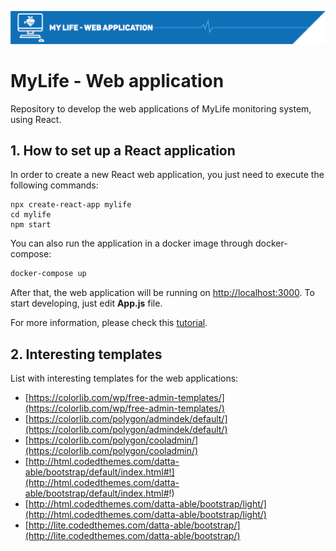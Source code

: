 ![./assets/banner.png](./assets/banner.png)
# MyLife - Web application

Repository to develop the web applications of MyLife monitoring system, using React.


## 1. How to set up a React application

In order to create a new React web application, you just need to execute the following commands:

```console
npx create-react-app mylife
cd mylife
npm start
```
You can also run the application in a docker image through docker-compose:
```bash
docker-compose up
```

After that, the web application will be running on [http://localhost:3000](http://localhost:3000).
To start developing, just edit **App.js** file.

For more information, please check this [tutorial](https://reactjs.org/docs/create-a-new-react-app.html).

## 2. Interesting templates

List with interesting templates for the web applications:

* [https://colorlib.com/wp/free-admin-templates/](https://colorlib.com/wp/free-admin-templates/)
* [https://colorlib.com/polygon/admindek/default/](https://colorlib.com/polygon/admindek/default/)
* [https://colorlib.com/polygon/cooladmin/](https://colorlib.com/polygon/cooladmin/)
* [http://html.codedthemes.com/datta-able/bootstrap/default/index.html#!](http://html.codedthemes.com/datta-able/bootstrap/default/index.html#!)
* [http://html.codedthemes.com/datta-able/bootstrap/light/](http://html.codedthemes.com/datta-able/bootstrap/light/)
* [http://lite.codedthemes.com/datta-able/bootstrap/](http://lite.codedthemes.com/datta-able/bootstrap/)
